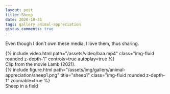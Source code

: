 ```yaml
---
layout: post
title: Sheep
date: 2020-10-31
tags: gallery animal-appreciation
giscus_comments: true
---
```


Even though I don't own these media, I love them, thus sharing.

<div class="row">
    <div class="col-sm mt-3 mt-md-0">
        {% include video.html path="/assets/video/baa.mp4" class="img-fluid rounded z-depth-1" controls=true autoplay=true %}
        <div class="caption">
            Clip from the movie Lamb (2021).
        </div>
    </div>
</div>

<div class="row">
    <div class="col-sm mt-3 mt-md-0">
        {% include figure.html path="/assets/img/gallery/animal-appreciation/sheep1.png" title="sheep1" class="img-fluid rounded z-depth-1" zoomable=true %}
        <div class="caption">
            Sheep in a field
        </div>
    </div>
</div>